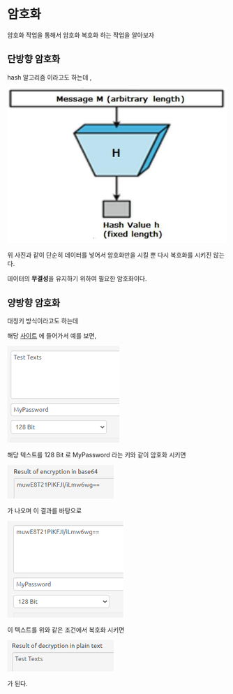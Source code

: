 # 암호화

암호화 작업을 통해서 암호화 복호화 하는 작업을 알아보자

## 단방향 암호화

hash 알고리즘 이라고도 하는데 , 

<img src="./gitImages/hashAlgorithm.png" />

위 사진과 같이 단순히 데이터를 넣어서 암호화만을 시킬 뿐 다시 복호화를 시키진 않는다.

데이터의 <b>무결성</b>을 유지하기 위하여 필요한 암호화이다.

## 양방향 암호화

대칭키 방식이라고도 하는데 

해당 <a href="https://aesencryption.net/">사이트</a> 에 들어가서 예를 보면,

<img src="./gitImages/enc.png" />

해당 텍스트를 128 Bit 로 MyPassword 라는 키와 같이 암호화 시키면

<img src="./gitImages/enc_result.png" />

가 나오며 이 결과를 바탕으로

<img src="./gitImages/dec.png" />

이 텍스트를 위와 같은 조건에서 복호화 시키면

<img src="./gitImages/dec_result.png" />

가 된다.


